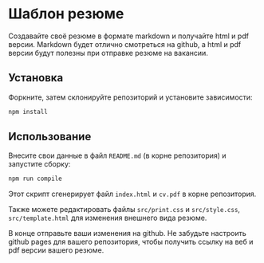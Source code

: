 # Шаблон резюме

Создавайте своё резюме в формате markdown и получайте html и pdf версии. Markdown будет отлично смотреться на github, а html и pdf версии будут полезны при отправке резюме на вакансии.

## Установка

Форкните, затем склонируйте репозиторий и установите зависимости:

```bash
npm install
```

## Использование

Внесите свои данные в файл `README.md` (в корне репозитория) и запустите сборку:

```bash
npm run compile
```

Этот скрипт сгенерирует файл `index.html` и `cv.pdf` в корне репозитория.

Также можете редактировать файлы `src/print.css` и `src/style.css`, `src/template.html` для изменения внешнего вида резюме.

В конце отправьте ваши изменения на github. Не забудьте настроить github pages для вашего репозитория, чтобы получить ссылку на веб и pdf версии вашего резюме.
